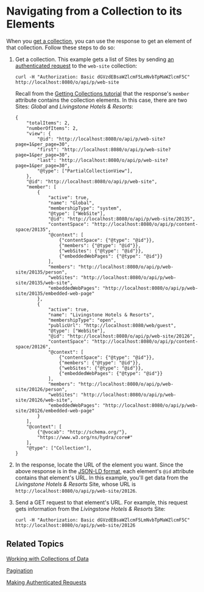 # Navigating from a Collection to its Elements [](id=navigating-from-a-collection-to-its-elements)

When you 
[get a collection](/develop/tutorials/-/knowledge_base/7-1/getting-collections), 
you can use the response to get an element of that collection. Follow these 
steps to do so: 

1.  Get a collection. This example gets a list of Sites by sending 
    [an authenticated request](/develop/tutorials/-/knowledge_base/7-1/making-authenticated-requests) 
    to the `web-site` collection: 

        curl -H "Authorization: Basic dGVzdEBsaWZlcmF5LmNvbTpMaWZlcmF5C" http://localhost:8080/o/api/p/web-site

    Recall from the 
    [Getting Collections tutorial](/develop/tutorials/-/knowledge_base/7-1/getting-collections) 
    that the response's `member` attribute contains the collection elements. In
    this case, there are two Sites: *Global* and *Livingstone Hotels & Resorts*: 

        {
            "totalItems": 2,
            "numberOfItems": 2,
            "view": {
                "@id": "http://localhost:8080/o/api/p/web-site?page=1&per_page=30",
                "first": "http://localhost:8080/o/api/p/web-site?page=1&per_page=30",
                "last": "http://localhost:8080/o/api/p/web-site?page=1&per_page=30",
                "@type": ["PartialCollectionView"],
            },
            "@id": "http://localhost:8080/o/api/p/web-site",
            "member": [
                {
                    "active": true,
                    "name": "Global",
                    "membershipType": "system",
                    "@type": ["WebSite"],
                    "@id": "http://localhost:8080/o/api/p/web-site/20135",
                    "contentSpace": "http://localhost:8080/o/api/p/content-space/20135",
                    "@context": [
                        {"contentSpace": {"@type": "@id"}},
                        {"members": {"@type": "@id"}},
                        {"webSites": {"@type": "@id"}},
                        {"embeddedWebPages": {"@type": "@id"}}
                    ],
                    "members": "http://localhost:8080/o/api/p/web-site/20135/person",
                    "webSites": "http://localhost:8080/o/api/p/web-site/20135/web-site",
                    "embeddedWebPages": "http://localhost:8080/o/api/p/web-site/20135/embedded-web-page"
                },
                {
                    "active": true,
                    "name": "Livingstone Hotels & Resorts",
                    "membershipType": "open",
                    "publicUrl": "http://localhost:8080/web/guest",
                    "@type": ["WebSite"],
                    "@id": "http://localhost:8080/o/api/p/web-site/20126",
                    "contentSpace": "http://localhost:8080/o/api/p/content-space/20126",
                    "@context": [
                        {"contentSpace": {"@type": "@id"}},
                        {"members": {"@type": "@id"}},
                        {"webSites": {"@type": "@id"}},
                        {"embeddedWebPages": {"@type": "@id"}}
                    ],
                    "members": "http://localhost:8080/o/api/p/web-site/20126/person",
                    "webSites": "http://localhost:8080/o/api/p/web-site/20126/web-site",
                    "embeddedWebPages": "http://localhost:8080/o/api/p/web-site/20126/embedded-web-page"
                }
            ],
            "@context": [
                {"@vocab": "http://schema.org/"},
                "https://www.w3.org/ns/hydra/core#"
            ],
            "@type": ["Collection"],
        }

2.  In the response, locate the URL of the element you want. Since the above
    response is in the 
    [JSON-LD format](https://json-ld.org/), 
    each element's `@id` attribute contains that element's URL. In this example, 
    you'll get data from the *Livingstone Hotels & Resorts* Site, whose URL is 
    `http://localhost:8080/o/api/p/web-site/20126`. 

3.  Send a GET request to that element's URL. For example, this request gets 
    information from the *Livingstone Hotels & Resorts* Site: 

        curl -H "Authorization: Basic dGVzdEBsaWZlcmF5LmNvbTpMaWZlcmF5C" http://localhost:8080/o/api/p/web-site/20126

## Related Topics [](id=related-topics)

[Working with Collections of Data](/develop/tutorials/-/knowledge_base/7-1/working-with-collections-of-data)

[Pagination](/develop/tutorials/-/knowledge_base/7-1/pagination)

[Making Authenticated Requests](/develop/tutorials/-/knowledge_base/7-1/making-authenticated-requests)
